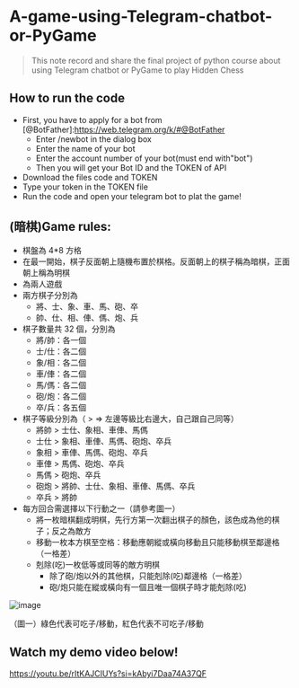 # A-game-using-Telegram-chatbot-or-PyGame
> This note record and share the final project of python course about using Telegram chatbot or PyGame to play Hidden Chess
## How to run the code
* First, you have to apply for a bot from [@BotFather]:https://web.telegram.org/k/#@BotFather
  - Enter /newbot in the dialog box
  - Enter the name of your bot
  - Enter the account number of your bot(must end with"bot")
  - Then you will get your Bot ID and the TOKEN of API
* Download the files code and TOKEN
* Type your token in the TOKEN file
* Run the code and open your telegram bot to plat the game!
## (暗棋)Game rules:
* 棋盤為 4*8 方格
* 在最一開始，棋子反面朝上隨機布置於棋格。反面朝上的棋子稱為暗棋，正面朝上稱為明棋
* 為兩人遊戲
* 兩方棋子分別為
  - 將、士、象、車、馬、砲、卒
  - 帥、仕、相、俥、傌、炮、兵
* 棋子數量共 32 個，分別為
  - 將/帥：各一個
  - 士/仕：各二個
  - 象/相：各二個
  - 車/俥：各二個
  - 馬/傌：各二個
  - 砲/炮：各二個
  - 卒/兵：各五個
* 棋子等級分別為（ > => 左邊等級比右邊大，自己跟自己同等）
  - 將帥 > 士仕、象相、車俥、馬傌
  - 士仕 > 象相、車俥、馬傌、砲炮、卒兵
  - 象相 > 車俥、馬傌、砲炮、卒兵
  - 車俥 > 馬傌、砲炮、卒兵
  - 馬傌 > 砲炮、卒兵
  - 砲炮 > 將帥、士仕、象相、車俥、馬傌、卒兵
  - 卒兵 > 將帥
* 每方回合需選擇以下行動之一（請參考圖一）
  - 將一枚暗棋翻成明棋，先行方第一次翻出棋子的顏色，該色成為他的棋子；反之為敵方
  - 移動一枚本方棋至空格：移動應朝縱或橫向移動且只能移動棋至鄰邊格（一格差）
  - 剋除(吃)一枚低等或同等的敵方明棋
    - 除了砲/炮以外的其他棋，只能剋除(吃)鄰邊格（一格差）
    - 砲/炮只能在縱或橫向有一個且唯一個棋子時才能剋除(吃)
      
![image](https://github.com/jjjjjenny77/images/blob/main/%E6%9A%97%E6%A3%8B.png)

（圖一）綠色代表可吃子/移動，紅色代表不可吃子/移動
## Watch my demo video below!
https://youtu.be/rItKAJCIUYs?si=kAbyi7Daa74A37QF
